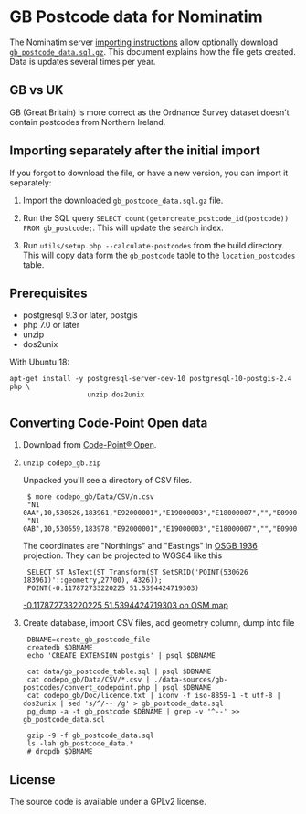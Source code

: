 GB Postcode data for Nominatim
==============================

The Nominatim server [importing instructions](https://www.nominatim.org/release-docs/latest/admin/Import-and-Update/) allow optionally download [`gb_postcode_data.sql.gz`](https://www.nominatim.org/data/gb_postcode_data.sql.gz). This document explains how the file gets created. Data is updates several times per year.


GB vs UK
--------
GB (Great Britain) is more correct as the Ordnance Survey dataset doesn't contain postcodes from Northern Ireland.


Importing separately after the initial import
---------------------------------------------

If you forgot to download the file, or have a new version, you can import it separately:

1. Import the downloaded `gb_postcode_data.sql.gz` file.

2. Run the SQL query `SELECT count(getorcreate_postcode_id(postcode)) FROM gb_postcode;`. This will update the search index.

3. Run `utils/setup.php --calculate-postcodes` from the build directory. This will copy data form the `gb_postcode` table to the `location_postcodes` table.



Prerequisites
-------------

* postgresql 9.3 or later, postgis
* php 7.0 or later
* unzip
* dos2unix
	
With Ubuntu 18:

    apt-get install -y postgresql-server-dev-10 postgresql-10-postgis-2.4 php \
                       unzip dos2unix


Converting Code-Point Open data
-------------------------------

1. Download from [Code-Point® Open](https://osdatahub.os.uk/downloads/open/CodePointOpen).

2. `unzip codepo_gb.zip`

    Unpacked you'll see a directory of CSV files.

        $ more codepo_gb/Data/CSV/n.csv
        "N1 0AA",10,530626,183961,"E92000001","E19000003","E18000007","","E09000019","E05000368"
        "N1 0AB",10,530559,183978,"E92000001","E19000003","E18000007","","E09000019","E05000368"

    The coordinates are "Northings" and "Eastings" in [OSGB 1936](http://epsg.io/1314) projection. They can be projected to WGS84 like this

        SELECT ST_AsText(ST_Transform(ST_SetSRID('POINT(530626 183961)'::geometry,27700), 4326));
        POINT(-0.117872733220225 51.5394424719303)

    [-0.117872733220225 51.5394424719303 on OSM map](https://www.openstreetmap.org/?mlon=-0.117872733220225&mlat=51.5394424719303&zoom=16)



3. Create database, import CSV files, add geometry column, dump into file

        DBNAME=create_gb_postcode_file
        createdb $DBNAME
        echo 'CREATE EXTENSION postgis' | psql $DBNAME

        cat data/gb_postcode_table.sql | psql $DBNAME      
        cat codepo_gb/Data/CSV/*.csv | ./data-sources/gb-postcodes/convert_codepoint.php | psql $DBNAME
        cat codepo_gb/Doc/licence.txt | iconv -f iso-8859-1 -t utf-8 | dos2unix | sed 's/^/-- /g' > gb_postcode_data.sql
        pg_dump -a -t gb_postcode $DBNAME | grep -v '^--' >> gb_postcode_data.sql
      
        gzip -9 -f gb_postcode_data.sql
        ls -lah gb_postcode_data.*
        # dropdb $DBNAME


License
-------
The source code is available under a GPLv2 license.